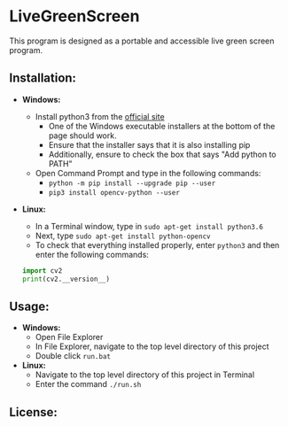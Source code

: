 # LiveGreenScreen
This program is designed as a portable and accessible live green screen program.

## Installation:

- **Windows:**
  * Install python3 from the [official site](https://www.python.org/downloads/release/python-380/)
    * One of the Windows executable installers at the bottom of the page should work.
    * Ensure that the installer says that it is also installing pip
    * Additionally, ensure to check the box that says "Add python to PATH"
  * Open Command Prompt and type in the following commands:
    * `python -m pip install --upgrade pip --user`
    * `pip3 install opencv-python --user`

- **Linux:**
  * In a Terminal window, type in `sudo apt-get install python3.6`
  * Next, type `sudo apt-get install python-opencv`
  * To check that everything installed properly, enter `python3` and then enter the following commands:
  ```Python
  import cv2
  print(cv2.__version__)
  ```


## Usage:
- **Windows:**
  - Open File Explorer
  - In File Explorer, navigate to the top level directory of this project
  - Double click `run.bat`
- **Linux:**
  - Navigate to the top level directory of this project in Terminal
  - Enter the command `./run.sh`

## License:
